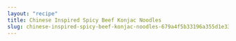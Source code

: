 ```yaml
---
layout: "recipe"
title: Chinese Inspired Spicy Beef Konjac Noodles
slug: chinese-inspired-spicy-beef-konjac-noodles-679a4f5b33196a355d1e3390
---
```

